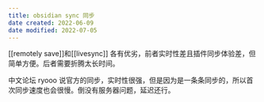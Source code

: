 ```yaml
---
title: obsidian sync 同步
date created: 2022-06-09
date modified: 2022-07-05
---
```


[[remotely save]]和[[livesync]] 各有优劣，前者实时性差且插件同步体验差，但简单方便。后者需要折腾太长时间。

中文论坛 ryooo 说官方的同步，实时性很强，但是因为是一条条同步的，所以首次同步速度也会很慢。倒没有服务器问题，延迟还行。
